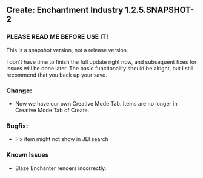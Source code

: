 ## Create: Enchantment Industry 1.2.5.SNAPSHOT-2

### **PLEASE READ ME BEFORE USE IT!**
This is a snapshot version, not a release version.

I don't have time to finish the full update right now, and subsequent fixes for issues will be done later. 
The basic functionality should be alright, but I still recommend that you back up your save.

### Change:
- Now we have our own Creative Mode Tab. Items are no longer in Creative Mode Tab of Create.
### Bugfix:
- Fix item might not show in JEI search
### Known Issues
- Blaze Enchanter renders incorrectly.
